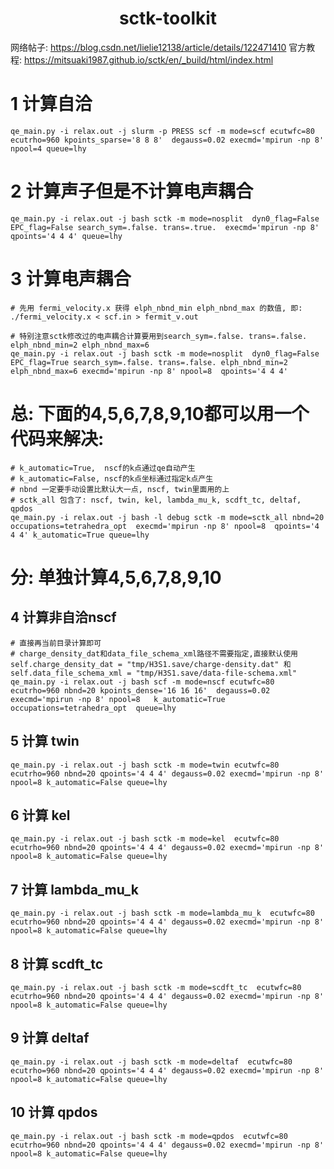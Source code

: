 # <div align="center"> **sctk-toolkit**  </div>

网络帖子: https://blog.csdn.net/lielie12138/article/details/122471410
官方教程: https://mitsuaki1987.github.io/sctk/en/_build/html/index.html

# 1 计算自洽
```shell
qe_main.py -i relax.out -j slurm -p PRESS scf -m mode=scf ecutwfc=80 ecutrho=960 kpoints_sparse='8 8 8'  degauss=0.02 execmd='mpirun -np 8' npool=4 queue=lhy
```

# 2 计算声子但是不计算电声耦合
```shell
qe_main.py -i relax.out -j bash sctk -m mode=nosplit  dyn0_flag=False EPC_flag=False search_sym=.false. trans=.true.  execmd='mpirun -np 8'  qpoints='4 4 4' queue=lhy
```

# 3 计算电声耦合
```shell
# 先用 fermi_velocity.x 获得 elph_nbnd_min elph_nbnd_max 的数值, 即:
./fermi_velocity.x < scf.in > fermit_v.out

# 特别注意sctk修改过的电声耦合计算要用到search_sym=.false. trans=.false. elph_nbnd_min=2 elph_nbnd_max=6
qe_main.py -i relax.out -j bash sctk -m mode=nosplit  dyn0_flag=False EPC_flag=True search_sym=.false. trans=.false. elph_nbnd_min=2 elph_nbnd_max=6 execmd='mpirun -np 8' npool=8  qpoints='4 4 4'
```

# 总: 下面的4,5,6,7,8,9,10都可以用一个代码来解决:
```shell
# k_automatic=True,  nscf的k点通过qe自动产生
# k_automatic=False, nscf的k点坐标通过指定k点产生
# nbnd 一定要手动设置比默认大一点, nscf, twin里面用的上
# sctk_all 包含了: nscf, twin, kel, lambda_mu_k, scdft_tc, deltaf, qpdos
qe_main.py -i relax.out -j bash -l debug sctk -m mode=sctk_all nbnd=20  occupations=tetrahedra_opt  execmd='mpirun -np 8' npool=8  qpoints='4 4 4' k_automatic=True queue=lhy
```

# 分: 单独计算4,5,6,7,8,9,10
## 4 计算非自洽nscf
```shell
# 直接再当前目录计算即可
# charge_density_dat和data_file_schema_xml路径不需要指定,直接默认使用 self.charge_density_dat = "tmp/H3S1.save/charge-density.dat" 和 self.data_file_schema_xml = "tmp/H3S1.save/data-file-schema.xml"
qe_main.py -i relax.out -j bash scf -m mode=nscf ecutwfc=80 ecutrho=960 nbnd=20 kpoints_dense='16 16 16'  degauss=0.02 execmd='mpirun -np 8' npool=8   k_automatic=True   occupations=tetrahedra_opt  queue=lhy
```

## 5 计算 twin
```shell
qe_main.py -i relax.out -j bash sctk -m mode=twin ecutwfc=80 ecutrho=960 nbnd=20 qpoints='4 4 4' degauss=0.02 execmd='mpirun -np 8' npool=8 k_automatic=False queue=lhy
```

## 6 计算 kel
```shell
qe_main.py -i relax.out -j bash sctk -m mode=kel  ecutwfc=80 ecutrho=960 nbnd=20 qpoints='4 4 4' degauss=0.02 execmd='mpirun -np 8' npool=8 k_automatic=False queue=lhy
```

## 7 计算 lambda_mu_k
```shell
qe_main.py -i relax.out -j bash sctk -m mode=lambda_mu_k  ecutwfc=80 ecutrho=960 nbnd=20 qpoints='4 4 4' degauss=0.02 execmd='mpirun -np 8' npool=8 k_automatic=False queue=lhy
```

## 8 计算 scdft_tc
```shell
qe_main.py -i relax.out -j bash sctk -m mode=scdft_tc  ecutwfc=80 ecutrho=960 nbnd=20 qpoints='4 4 4' degauss=0.02 execmd='mpirun -np 8' npool=8 k_automatic=False queue=lhy
```

## 9 计算 deltaf
```shell
qe_main.py -i relax.out -j bash sctk -m mode=deltaf  ecutwfc=80 ecutrho=960 nbnd=20 qpoints='4 4 4' degauss=0.02 execmd='mpirun -np 8' npool=8 k_automatic=False queue=lhy
```

## 10 计算 qpdos
```shell
qe_main.py -i relax.out -j bash sctk -m mode=qpdos  ecutwfc=80 ecutrho=960 nbnd=20 qpoints='4 4 4' degauss=0.02 execmd='mpirun -np 8' npool=8 k_automatic=False queue=lhy
```